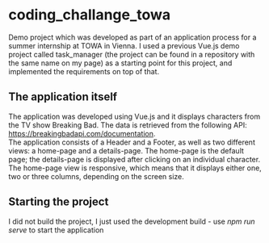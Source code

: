 # coding_challange_towa
Demo project which was developed as part of an application process for a summer internship at TOWA in Vienna. I used a previous Vue.js demo project called task_manager (the project can be found in a repository with the same name on my page) as a starting point for this project, and implemented the requirements on top of that.

## The application itself
The application was developed using Vue.js and it displays characters from the TV show Breaking Bad. The data is retrieved from the following API: https://breakingbadapi.com/documentation.   
The application consists of a Header and a Footer, as well as two different views: a home-page and a details-page. The home-page is the default page; the details-page is displayed after clicking on an individual character. The home-page view is responsive, which means that it displays either one, two or three columns, depending on the screen size.

## Starting the project
I did not build the project, I just used the development build - use _npm run serve_ to start the application
